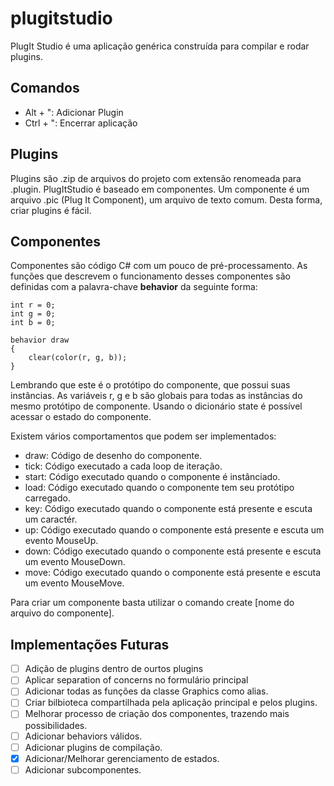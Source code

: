 # plugitstudio

PlugIt Studio é uma aplicação genérica construída para compilar e rodar plugins.

## Comandos

 - Alt + ": Adicionar Plugin
 - Ctrl + ": Encerrar aplicação

## Plugins

Plugins são .zip de arquivos do projeto com extensão renomeada para .plugin. PlugItStudio é baseado em componentes. Um componente é um arquivo .pic (Plug It Component), um arquivo de texto comum. Desta forma, criar plugins é fácil.

## Componentes

Componentes são código C# com um pouco de pré-processamento. As funções que descrevem o funcionamento desses componentes são definidas com a palavra-chave **behavior** da seguinte forma:

```
int r = 0;
int g = 0;
int b = 0;

behavior draw
{
	clear(color(r, g, b));
}
```

Lembrando que este é o protótipo do componente, que possui suas instâncias. As variáveis r, g e b são globais para todas as instâncias do mesmo protótipo de componente. Usando o dicionário state é possível acessar o estado do componente.

Existem vários comportamentos que podem ser implementados:

 - draw: Código de desenho do componente.
 - tick: Código executado a cada loop de iteração.
 - start: Código executado quando o componente é instânciado.
 - load: Código executado quando o componente tem seu protótipo carregado.
 - key: Código executado quando o componente está presente e escuta um caractér.
 - up: Código executado quando o componente está presente e escuta um evento MouseUp.
 - down: Código executado quando o componente está presente e escuta um evento MouseDown.
 - move: Código executado quando o componente está presente e escuta um evento MouseMove.

Para criar um componente basta utilizar o comando create [nome do arquivo do componente].

## Implementações Futuras

- [ ] Adição de plugins dentro de ourtos plugins
- [ ] Aplicar separation of concerns no formulário principal
- [ ] Adicionar todas as funções da classe Graphics como alias.
- [ ] Criar bilbioteca compartilhada pela aplicação principal e pelos plugins.
- [ ] Melhorar processo de criação dos componentes, trazendo mais possibilidades.
- [ ] Adicionar behaviors válidos.
- [ ] Adicionar plugins de compilação.
- [x] Adicionar/Melhorar gerenciamento de estados.
- [ ] Adicionar subcomponentes.
